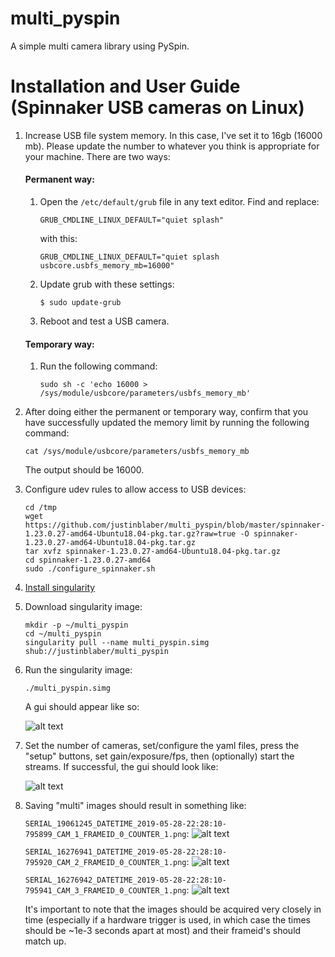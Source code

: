 # multi_pyspin
A simple multi camera library using PySpin.

# Installation and User Guide (Spinnaker USB cameras on Linux)

1) Increase USB file system memory. In this case, I've set it to 16gb (16000 mb). Please update the number to whatever you think is appropriate for your machine. There are two ways:

   #### Permanent way:

   1. Open the `/etc/default/grub` file in any text editor. Find and replace:
    
      `GRUB_CMDLINE_LINUX_DEFAULT="quiet splash"`
    
      with this:
   
      `GRUB_CMDLINE_LINUX_DEFAULT="quiet splash usbcore.usbfs_memory_mb=16000"`

   2. Update grub with these settings:

      `$ sudo update-grub`

   3. Reboot and test a USB camera.

   #### Temporary way:

   1. Run the following command:

      `sudo sh -c 'echo 16000 > /sys/module/usbcore/parameters/usbfs_memory_mb'`

2) After doing either the permanent or temporary way, confirm that you have successfully updated the memory limit by running the following command:

   `cat /sys/module/usbcore/parameters/usbfs_memory_mb`
   
   The output should be 16000.
   
3) Configure udev rules to allow access to USB devices:
   
   ```
   cd /tmp
   wget https://github.com/justinblaber/multi_pyspin/blob/master/spinnaker-1.23.0.27-amd64-Ubuntu18.04-pkg.tar.gz?raw=true -O spinnaker-1.23.0.27-amd64-Ubuntu18.04-pkg.tar.gz
   tar xvfz spinnaker-1.23.0.27-amd64-Ubuntu18.04-pkg.tar.gz
   cd spinnaker-1.23.0.27-amd64
   sudo ./configure_spinnaker.sh
   ```

4) [Install singularity](https://singularity.lbl.gov/install-linux)

5) Download singularity image:

   ```
   mkdir -p ~/multi_pyspin
   cd ~/multi_pyspin
   singularity pull --name multi_pyspin.simg shub://justinblaber/multi_pyspin
   ```
 
6) Run the singularity image:

   `./multi_pyspin.simg`
   
   A gui should appear like so:

   ![alt text](https://i.imgur.com/jPka3u2.png)
   
7) Set the number of cameras, set/configure the yaml files, press the "setup" buttons, set gain/exposure/fps, then (optionally) start the streams. If successful, the gui should look like:

   ![alt text](https://i.imgur.com/dCciY3U.png)
   
8) Saving "multi" images should result in something like:

   `SERIAL_19061245_DATETIME_2019-05-28-22:28:10-795899_CAM_1_FRAMEID_0_COUNTER_1.png`:
    ![alt text](https://i.imgur.com/UzNALwJ.jpg)
    
   `SERIAL_16276941_DATETIME_2019-05-28-22:28:10-795920_CAM_2_FRAMEID_0_COUNTER_1.png`:
    ![alt text](https://i.imgur.com/ugvS6AR.jpg)
    
   `SERIAL_16276942_DATETIME_2019-05-28-22:28:10-795941_CAM_3_FRAMEID_0_COUNTER_1.png`:
    ![alt text](https://i.imgur.com/rVU5JE4.jpg)
    
   It's important to note that the images should be acquired very closely in time (especially if a hardware trigger is used, in which case the times should be ~1e-3 seconds apart at most) and their frameid's should match up.  

   

